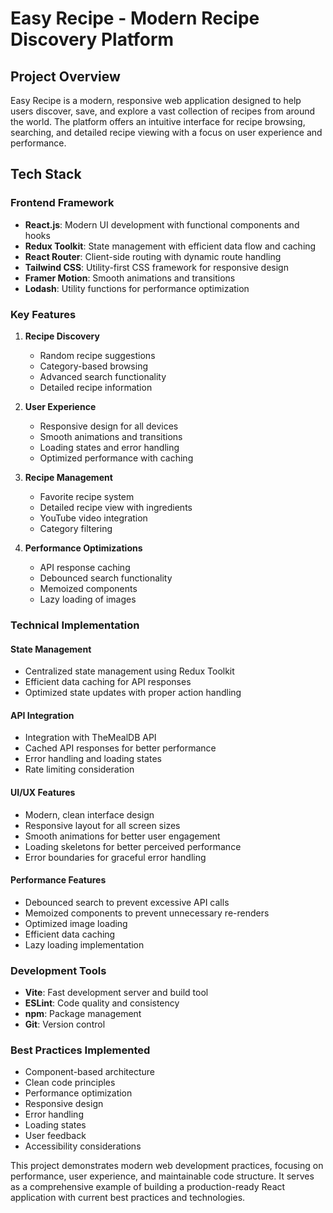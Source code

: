 # Easy Recipe - Modern Recipe Discovery Platform

## Project Overview
Easy Recipe is a modern, responsive web application designed to help users discover, save, and explore a vast collection of recipes from around the world. The platform offers an intuitive interface for recipe browsing, searching, and detailed recipe viewing with a focus on user experience and performance.

## Tech Stack

### Frontend Framework
- **React.js**: Modern UI development with functional components and hooks
- **Redux Toolkit**: State management with efficient data flow and caching
- **React Router**: Client-side routing with dynamic route handling
- **Tailwind CSS**: Utility-first CSS framework for responsive design
- **Framer Motion**: Smooth animations and transitions
- **Lodash**: Utility functions for performance optimization

### Key Features
1. **Recipe Discovery**
   - Random recipe suggestions
   - Category-based browsing
   - Advanced search functionality
   - Detailed recipe information

2. **User Experience**
   - Responsive design for all devices
   - Smooth animations and transitions
   - Loading states and error handling
   - Optimized performance with caching

3. **Recipe Management**
   - Favorite recipe system
   - Detailed recipe view with ingredients
   - YouTube video integration
   - Category filtering

4. **Performance Optimizations**
   - API response caching
   - Debounced search functionality
   - Memoized components
   - Lazy loading of images

### Technical Implementation

#### State Management
- Centralized state management using Redux Toolkit
- Efficient data caching for API responses
- Optimized state updates with proper action handling

#### API Integration
- Integration with TheMealDB API
- Cached API responses for better performance
- Error handling and loading states
- Rate limiting consideration

#### UI/UX Features
- Modern, clean interface design
- Responsive layout for all screen sizes
- Smooth animations for better user engagement
- Loading skeletons for better perceived performance
- Error boundaries for graceful error handling

#### Performance Features
- Debounced search to prevent excessive API calls
- Memoized components to prevent unnecessary re-renders
- Optimized image loading
- Efficient data caching
- Lazy loading implementation

### Development Tools
- **Vite**: Fast development server and build tool
- **ESLint**: Code quality and consistency
- **npm**: Package management
- **Git**: Version control

### Best Practices Implemented
- Component-based architecture
- Clean code principles
- Performance optimization
- Responsive design
- Error handling
- Loading states
- User feedback
- Accessibility considerations

This project demonstrates modern web development practices, focusing on performance, user experience, and maintainable code structure. It serves as a comprehensive example of building a production-ready React application with current best practices and technologies.
